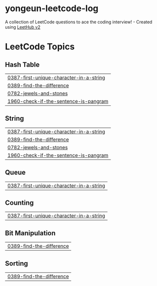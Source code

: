 # yongeun-leetcode-log
A collection of LeetCode questions to ace the coding interview! - Created using [LeetHub v2](https://github.com/arunbhardwaj/LeetHub-2.0)

<!---LeetCode Topics Start-->
# LeetCode Topics
## Hash Table
|  |
| ------- |
| [0387-first-unique-character-in-a-string](https://github.com/gdakate/yongeun-leetcode-log/tree/master/0387-first-unique-character-in-a-string) |
| [0389-find-the-difference](https://github.com/gdakate/yongeun-leetcode-log/tree/master/0389-find-the-difference) |
| [0782-jewels-and-stones](https://github.com/gdakate/yongeun-leetcode-log/tree/master/0782-jewels-and-stones) |
| [1960-check-if-the-sentence-is-pangram](https://github.com/gdakate/yongeun-leetcode-log/tree/master/1960-check-if-the-sentence-is-pangram) |
## String
|  |
| ------- |
| [0387-first-unique-character-in-a-string](https://github.com/gdakate/yongeun-leetcode-log/tree/master/0387-first-unique-character-in-a-string) |
| [0389-find-the-difference](https://github.com/gdakate/yongeun-leetcode-log/tree/master/0389-find-the-difference) |
| [0782-jewels-and-stones](https://github.com/gdakate/yongeun-leetcode-log/tree/master/0782-jewels-and-stones) |
| [1960-check-if-the-sentence-is-pangram](https://github.com/gdakate/yongeun-leetcode-log/tree/master/1960-check-if-the-sentence-is-pangram) |
## Queue
|  |
| ------- |
| [0387-first-unique-character-in-a-string](https://github.com/gdakate/yongeun-leetcode-log/tree/master/0387-first-unique-character-in-a-string) |
## Counting
|  |
| ------- |
| [0387-first-unique-character-in-a-string](https://github.com/gdakate/yongeun-leetcode-log/tree/master/0387-first-unique-character-in-a-string) |
## Bit Manipulation
|  |
| ------- |
| [0389-find-the-difference](https://github.com/gdakate/yongeun-leetcode-log/tree/master/0389-find-the-difference) |
## Sorting
|  |
| ------- |
| [0389-find-the-difference](https://github.com/gdakate/yongeun-leetcode-log/tree/master/0389-find-the-difference) |
<!---LeetCode Topics End-->